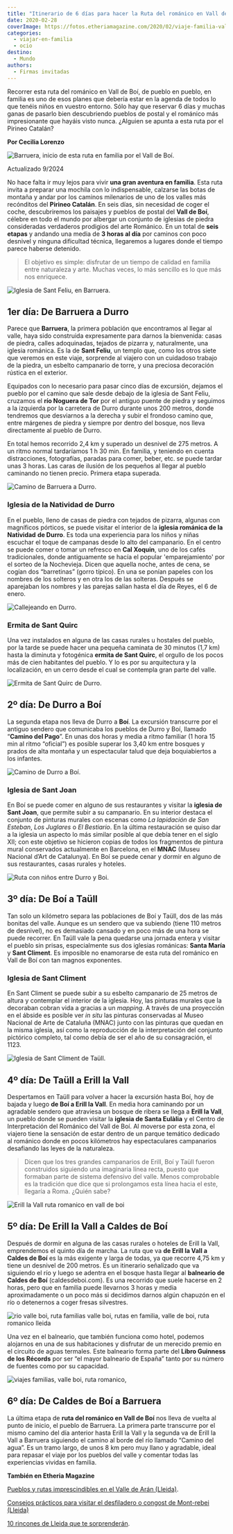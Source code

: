 ```yaml
---
title: "Itinerario de 6 días para hacer la Ruta del románico en Vall de Boí"
date: 2020-02-28
coverImage: https://fotos.etheriamagazine.com/2020/02/viaje-familia-valle-boi-Barruera.jpg
categories: 
  - viajar-en-familia
  - ocio
destino: 
  - Mundo
authors: 
  - Firmas invitadas
---
```


Recorrer esta ruta del románico en Vall de Boí, de pueblo en pueblo, en familia es uno 
de esos planes que debería estar en la agenda de todos lo que tenéis niños en vuestro 
entorno. Sólo hay que reservar 6 días y muchas ganas de pasarlo bien descubriendo 
pueblos de postal y el románico más impresionante que hayáis visto nunca. ¿Alguien se 
apunta a esta ruta por el Pirineo Catalán? 

**Por Cecilia Lorenzo** 

![Barruera, inicio de esta ruta en familia por el Vall de Boí.](https://fotos.etheriamagazine.com/2020/02/viaje-familia-valle-boi-Barruera.jpg "Barruera, inicio de esta ruta en familia por el Vall de Boí. © Cecilia Lorenzo")

Actualizado 9/2024 

No hace falta ir muy lejos para vivir **una gran aventura en familia**. Esta ruta invita 
a preparar una mochila con lo indispensable, calzarse las botas de montaña y andar por 
los caminos milenarios de uno de los valles más recónditos del **Pirineo Catalán**. En 
seis días, sin necesidad de coger el coche, descubriremos los paisajes y pueblos de 
postal del **Vall de Boí**, célebre en todo el mundo por albergar un conjunto de 
iglesias de piedra consideradas verdaderos prodigios del arte Románico. En un total de 
**seis etapas** y andando una media de **3 horas al día** por caminos con poco desnivel 
y ninguna dificultad técnica, llegaremos a lugares donde el tiempo parece haberse 
detenido. 

> El objetivo es simple: disfrutar de un tiempo de calidad en familia entre naturaleza y 
> arte. Muchas veces, lo más sencillo es lo que más nos enriquece. 

![Iglesia de Sant Feliu, en Barruera.](https://fotos.etheriamagazine.com/2020/02/viaje-familia-valle-boi-iglesia-Barruera.jpg "Iglesia de Sant Feliu, en Barruera. © Cecilia Lorenzo")

## 1er día: De Barruera a Durro

Parece que **Barruera**, la primera población que encontramos al llegar al valle, haya 
sido construida expresamente para darnos la bienvenida: casas de piedra, calles 
adoquinadas, tejados de pizarra y, naturalmente, una iglesia románica. Es la de **Sant 
Feliu**, un templo que, como los otros siete que veremos en este viaje, sorprende al 
viajero con un cuidadoso trabajo de la piedra, un esbelto campanario de torre, y una 
preciosa decoración rústica en el exterior. 

Equipados con lo necesario para pasar cinco días de excursión, dejamos el pueblo por el 
camino que sale desde debajo de la iglesia de Sant Feliu, cruzamos el **río Noguera de 
Tor** por el antiguo puente de piedra y seguimos a la izquierda por la carretera de 
Durro durante unos 200 metros, donde tendremos que desviarnos a la derecha y subir el 
frondoso camino que, entre márgenes de piedra y siempre por dentro del bosque, nos lleva 
directamente al pueblo de Durro. 

En total hemos recorrido 2,4 km y superado un desnivel de 275 metros. A un ritmo normal 
tardaríamos 1 h 30 min. En familia, y teniendo en cuenta distracciones, fotografías, 
paradas para comer, beber, etc. se puede tardar unas 3 horas. Las caras de ilusión de 
los pequeños al llegar al pueblo caminando no tienen precio. Primera etapa superada. 

![Camino de Barruera a Durro.](https://fotos.etheriamagazine.com/2020/02/viaje-familia-valle-boi-barruera-durro.jpg "Camino de Barruera a Durro. © Cecilia Lorenzo")

### Iglesia de la Natividad de Durro

En el pueblo, lleno de casas de piedra con tejados de pizarra, algunas con magníficos 
pórticos, se puede visitar el interior de la **iglesia románica de la Natividad** **de 
Durro**. Es toda una experiencia para los niños y niñas escuchar el toque de campanas 
desde lo alto del campanario. En el centro se puede comer o tomar un refresco en **Cal 
Xoquin**, uno de los cafés tradicionales, donde antiguamente se hacía el popular 
'emparejamiento' por el sorteo de la Nochevieja. Dicen que aquella noche, antes de cena, 
se cogían dos “barretinas” (gorro típico). En una se ponían papeles con los nombres de 
los solteros y en otra los de las solteras. Después se aparejaban los nombres y las 
parejas salían hasta el día de Reyes, el 6 de enero. 

![Callejeando en Durro.](https://fotos.etheriamagazine.com/2020/02/ruta-valle-boi-Durro.jpg "Callejeando en Durro. © Cecilia Lorenzo")

### Ermita de Sant Quirc

Una vez instalados en alguna de las casas rurales u hostales del pueblo, por la tarde se 
puede hacer una pequeña caminata de 30 minutos (1,7 km) hasta la diminuta y fotogénica 
**ermita de Sant Quirc**, el orgullo de los pocos más de cien habitantes del pueblo. Y 
lo es por su arquitectura y la localización, en un cerro desde el cual se contempla gran 
parte del valle. 

![Ermita de Sant Quirc de Durro.](https://fotos.etheriamagazine.com/2020/02/viaje-familia-valle-boi-Sant-quirc-de-Durro.jpg "Ermita de Sant Quirc de Durro. © Cecilia Lorenzo")

## 2º día: De Durro a Boí

La segunda etapa nos lleva de Durro a **Boí**. La excursión transcurre por el antiguo 
sendero que comunicaba los pueblos de Durro y Boí, llamado “**Camino del Pago**”. En 
unas dos horas y media a ritmo familiar (1 hora 15 min al ritmo “oficial”) es posible 
superar los 3,40 km entre bosques y prados de alta montaña y un espectacular talud que 
deja boquiabiertos a los infantes. 

![Camino de Durro a Boí.](https://fotos.etheriamagazine.com/2020/02/viaje-familia-valle-boi-Durro-Boi.jpg "Camino de Durro a Boí. © Cecilia Lorenzo")

### Iglesia de Sant Joan

En Boí se puede comer en alguno de sus restaurantes y visitar la **iglesia de Sant 
Joan**, que permite subir a su campanario. En su interior destaca el conjunto de 
pinturas murales con escenas como _La lapidación de San Esteban_, _Los Juglares_ o _El_ 
_Bestiario_. En la última restauración se quiso dar a la iglesia un aspecto lo más 
similar posible al que debía tener en el siglo XII; con este objetivo se hicieron copias 
de todos los fragmentos de pintura mural conservados actualmente en Barcelona, en el 
**MNAC** (Museu Nacional d’Art de Catalunya). En Boí se puede cenar y dormir en alguno 
de sus restaurantes, casas rurales y hoteles. 

![Ruta con niños entre Durro y Boi.](https://fotos.etheriamagazine.com/2020/02/ruta-familia-Durro-Boi.jpg "Ruta con niños entre Durro y Boi. © Cecilia Lorenzo")

## 3º día: De Boí a Taüll

Tan solo un kilómetro separa las poblaciones de Boí y Taüll, dos de las más bonitas del 
valle. Aunque es un sendero que va subiendo (tiene 110 metros de desnivel), no es 
demasiado cansado y en poco más de una hora se puede recorrer. En Taüll vale la pena 
quedarse una jornada entera y visitar el pueblo sin prisas, especialmente sus dos 
iglesias románicas: **Santa María** y **Sant Climent**. Es imposible no enamorarse de 
esta ruta del románico en Vall de Boí con tan magnos exponentes. 

### Iglesia de Sant Climent

En Sant Climent se puede subir a su esbelto campanario de 25 metros de altura y 
contemplar el interior de la iglesia. Hoy, las pinturas murales que la decoraban cobran 
vida a gracias a un _mapping_. A través de una proyección en el ábside es posible ver 
_in situ_ las pinturas conservadas al Museo Nacional de Arte de Cataluña (MNAC) junto 
con las pinturas que quedan en la misma iglesia, así como la reproducción de la 
interpretación del conjunto pictórico completo, tal como debía de ser el año de su 
consagración, el 1123. 

![Iglesia de Sant Climent de Taüll.](https://fotos.etheriamagazine.com/2020/02/viaje-familia-Taull.jpg "Iglesia de Sant Climent de Taüll. © Cecilia Lorenzo")

## 4º día: De Taüll a Erill la Vall

Despertamos en Taüll para volver a hacer la excursión hasta Boí, hoy de bajada y luego 
**de Boí a Erill la Vall**. En media hora caminando por un agradable sendero que 
atraviesa un bosque de ribera se llega a **Erill la Vall**, un pueblo donde se pueden 
visitar la **iglesia de Santa Eulàlia** y el Centro de Interpretación del Románico del 
Vall de Boí. Al moverse por esta zona, el viajero tiene la sensación de estar dentro de 
un parque temático dedicado al románico donde en pocos kilómetros hay espectaculares 
campanarios desafiando las leyes de la naturaleza. 

> Dicen que los tres grandes campanarios de Erill, Boí y Taüll fueron construidos 
> siguiendo una imaginaria línea recta, puesto que formaban parte de sistema defensivo del 
> valle. Menos comprobable es la tradición que dice que si prolongamos esta línea hacia el 
> este, llegaría a Roma. ¿Quién sabe? 

![Erill la Vall  ruta romanico en vall de boi](https://fotos.etheriamagazine.com/2020/02/viaje-familia-Erill-la-Vall.jpg "Frente a la iglesia de Santa Eulàlia, en Erill la Vall. © Cecilia Lorenzo")

## 5º día: De Erill la Vall a Caldes de Boí

Después de dormir en alguna de las casas rurales o hoteles de Erill la Vall, emprendemos 
el quinto día de marcha. La ruta que va **de Erill la Vall a Caldes de Boí** es la más 
exigente y larga de todas, ya que recorre 4,75 km y tiene un desnivel de 200 metros. Es 
un itinerario señalizado que va siguiendo el río y luego se adentra en el bosque hasta 
llegar al **balneario de Caldes de Boí** (caldesdeboi.com). Es una recorrido que suele 
hacerse en 2 horas, pero que en familia puede llevarnos 3 horas y media aproximadamente 
o un poco más si decidimos darnos algún chapuzón en el río o detenernos a coger fresas 
silvestres. 

![rio valle boi, ruta familias valle boi, rutas en familia, valle de boi, ruta romanico lleida](https://fotos.etheriamagazine.com/2020/02/valle-boi-familias-rio.jpg "Si hace buen tiempo, un baño en el río es casi obligatorio. © Cecilia Lorenzo")

Una vez en el balneario, que también funciona como hotel, podemos alojarnos en una de 
sus habitaciones y disfrutar de un merecido premio en el circuito de aguas termales. 
Este balneario forma parte del **Libro Guinness de los Récords** por ser “el mayor 
balneario de España” tanto por su número de fuentes como por su capacidad. 

![viajes familias, valle boi, ruta romanico,](https://fotos.etheriamagazine.com/2020/02/Viaje-familia-Erill-la-Vall-Caldes-Boi.jpg "Sendero de Erill la Val a Caldes de Boí. © Cecilia Lorenzo")

## 6º día: De Caldes de Boí a Barruera

La última etapa de **ruta del románico en Vall de Boí** nos lleva de vuelta al punto de 
inicio, el pueblo de Barruera. La primera parte transcurre por el mismo camino del día 
anterior hasta Erill la Vall y la segunda va de Erill la Vall a Barruera siguiendo el 
camino al borde del río llamado “Camino del agua”. Es un tramo largo, de unos 8 km pero 
muy llano y agradable, ideal para repasar el viaje por los pueblos del valle y comentar 
todas las experiencias vividas en familia. 

**También en Etheria Magazine** 

[Pueblos y rutas imprescindibles en el Valle de Arán 
(Lleida)](https://etheriamagazine.com/2020/08/31/pueblos-y-rutas-imprescindibles-en-valle-aran/). 

[Consejos prácticos para visitar el desfiladero o congost de Mont-rebei 
(Lleida)](https://etheriamagazine.com/2020/05/13/consejos-practicos-para-visitar-el-desfiladero-de-mont-rebei-lleida/) 

[10 rincones de Lleida que te 
sorprenderán](https://etheriamagazine.com/2018/10/10/10-rincones-de-lleida-que-te-sorprenderan/).
